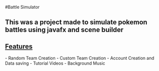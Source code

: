 #Battle Simulator

<h2>This was a project made to simulate pokemon battles using javafx and scene builder</h2>

<h2><u>Features</u></h2>
- Random Team Creation
- Custom Team Creation
- Account Creation and Data saving
- Tutorial Videos
- Background Music
  
